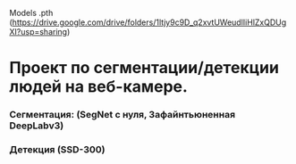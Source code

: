 Models .pth (https://drive.google.com/drive/folders/1ltjy9c9D_q2xvtUWeudlIiHlZxQDUgXI?usp=sharing)
# Проект по сегментации/детекции людей на веб-камере.
### Сегментация: (SegNet с нуля, Зафайнтьюненная DeepLabv3)
### Детекция (SSD-300)
